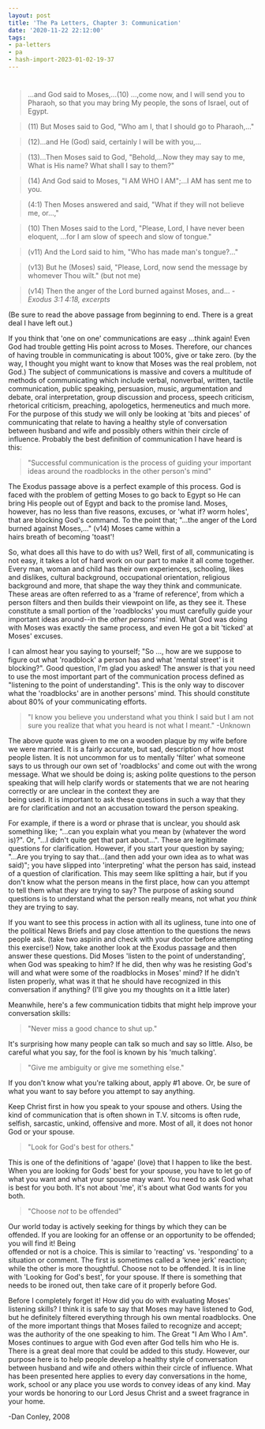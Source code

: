 ```yaml
---
layout: post
title: 'The Pa Letters, Chapter 3: Communication'
date: '2020-11-22 22:12:00'
tags:
- pa-letters
- pa
- hash-import-2023-01-02-19-37
---
```


# 

> ...and God said to Moses,...(10) ...,come now, and I will send you to Pharaoh, so that you may bring My people, the sons of Israel, out of Egypt.

> (11) But Moses said to God, "Who am I, that I should go to Pharaoh,..."

> (12)...and He (God) said, certainly I will be with you,...

> (13)...Then Moses said to God, "Behold,...Now they may say to me, What is His name? What shall I say to them?"

> (14) And God said to Moses, "I AM WHO I AM";...I AM has sent me to you.

> (4:1) Then Moses answered and said, "What if they will not believe me, or...,"

> (10) Then Moses said to the Lord, "Please, Lord, I have never been eloquent, ...for I am slow of speech and slow of tongue."

> (v11) And the Lord said to him, "Who has made man's tongue?..."

> (v13) But he (Moses) said, "Please, Lord, now send the message by whomever Thou wilt." (but not me) &nbsp;

> (v14) Then the anger of the Lord burned against Moses, and... _-Exodus 3:1 4:18, excerpts_

(Be sure to read the above passage from beginning to end. There is a great deal I have left out.)

If you think that 'one on one' communications are easy ...think again! Even God had trouble getting His point across to Moses. Therefore, our chances of having trouble in communicating is about 100%, give or take zero. (by the way, I thought you might want to know that Moses was the real problem, not God.) The subject of communications is massive and covers a multitude of methods of communicating which include verbal, nonverbal, written, tactile communication, public speaking, persuasion, music, argumentation and debate, oral interpretation, group discussion and process, speech criticism, rhetorical criticism, preaching, apologetics, hermeneutics and much more. For the purpose of this study we will only be looking at 'bits and pieces' of communicating that relate to having a healthy style of conversation between husband and wife and possibly others within their circle of influence. Probably the best definition of communication I have heard is this:

> "Successful communication is the process of guiding your important ideas around the roadblocks in the other person's mind"

The Exodus passage above is a perfect example of this process. God is faced with the problem of getting Moses to go back to Egypt so He can bring His people out of Egypt and back to the promise land. Moses, however, has no less than five reasons, excuses, or 'what if? worm holes', that are blocking God's command. To the point that; "...the anger of the Lord burned against Moses,..." (v14) Moses came within a  
hairs breath of becoming 'toast'!

So, what does all this have to do with us? Well, first of all, communicating is not easy, it takes a lot of hard work on our part to make it all come together. Every man, woman and child has their own experiences, schooling, likes and dislikes, cultural background, occupational orientation, religious background and more, that shape the way they think and communicate. These areas are often referred to as a 'frame of reference', from which a person filters and then builds their viewpoint on life, as they see it. These constitute a small portion of the 'roadblocks' you must carefully guide your important ideas around--in the _other persons'_ mind. What God was doing with Moses was exactly the same process, and even He got a bit 'ticked' at Moses' excuses.

I can almost hear you saying to yourself; "So ..., how are we suppose to figure out what 'roadblock' a person has and what 'mental street' is it blocking?". Good question, I'm glad you asked! The answer is that you need to use the most important part of the communication process defined as "listening to the point of understanding". This is the only way to discover what the 'roadblocks' are in another persons' mind. This should constitute about 80% of your communicating efforts.

> "I know you believe you understand what you think I said but I am not sure you realize that what you heard is not what I meant." -Unknown

The above quote was given to me on a wooden plaque by my wife before we were married. It is a fairly accurate, but sad, description of how most people listen. It is not uncommon for us to mentally 'filter' what someone says to us through our own set of 'roadblocks' and come out with the wrong message. What we should be doing is; asking polite questions to the person speaking that will help clarify words or statements that we are not hearing correctly or are unclear in the context they are  
being used. It is important to ask these questions in such a way that they are for clarification and not an accusation toward the person speaking.

For example, if there is a word or phrase that is unclear, you should ask something like; "...can you explain what you mean by (whatever the word is)?". Or, "...I didn't quite get that part about...". These are legitimate questions for clarification. However, if you start your question by saying; "...Are you trying to say that...(and then add your own idea as to what was said)"; you have slipped into 'interpreting' what the person has said, instead of a question of clarification. This may seem like splitting a hair, but if you don't know what the person means in the first place, how can you attempt to tell them what _they_ are trying to say? The purpose of asking sound questions is to understand what the person really means, not what _you think_ they are trying to say.

If you want to see this process in action with all its ugliness, tune into one of the political News Briefs and pay close attention to the questions the news people ask. (take two aspirin and check with your doctor before attempting this exercise!) Now, take another look at the Exodus passage and then answer these questions. Did Moses 'listen to the point of understanding', when God was speaking to him? If he did, then why was he resisting God's will and what were some of the roadblocks in Moses' mind? If he didn't listen properly, what was it that he should have recognized in this conversation if anything? (I'll give you my thoughts on it a little later)

Meanwhile, here's a few communication tidbits that might help improve your conversation skills:

> "Never miss a good chance to shut up."

It's surprising how many people can talk so much and say so little. Also, be careful what you say, for the fool is known by his 'much talking'.

> "Give me ambiguity or give me something else."

If you don't know what you're talking about, apply #1 above. Or, be sure of what you want to say before you attempt to say anything.

Keep Christ first in how you speak to your spouse and others. Using the kind of communication that is often shown in T.V. sitcoms is often rude, selfish, sarcastic, unkind, offensive and more. Most of all, it does not honor God or your spouse.

> "Look for God's best for others."

This is one of the definitions of 'agape' (love) that I happen to like the best. When you are looking for Gods' best for your spouse, you have to let go of what you want and what your spouse may want. You need to ask God what is best for you both. It's not about 'me', it's about what God wants for you both.

> "Choose _not_ to be offended"

Our world today is actively seeking for things by which they can be offended. If you are looking for an offense or an opportunity to be offended; you will find it! Being  
offended or not is a choice. This is similar to 'reacting' vs. 'responding' to a situation or comment. The first is sometimes called a 'knee jerk' reaction; while the other is more thoughtful. Choose not to be offended. It is in line with 'Looking for God's best', for your spouse. If there is something that needs to be ironed out, then take care of it properly before God.

Before I completely forget it! How did you do with evaluating Moses' listening skills? I think it is safe to say that Moses may have listened to God, but he definitely filtered everything through his own mental roadblocks. One of the more important things that Moses failed to recognize and accept; was the authority of the one speaking to him. The Great "I Am Who I Am". Moses continues to argue with God even after God tells him who He is. There is a great deal more that could be added to this study. However, our purpose here is to help people develop a healthy style of conversation between husband and wife and others within their circle of influence. What has been presented here applies to every day conversations in the home, work, school or any place you use words to convey ideas of any kind. May your words be honoring to our Lord Jesus Christ and a sweet fragrance in your home.

-Dan Conley, 2008

